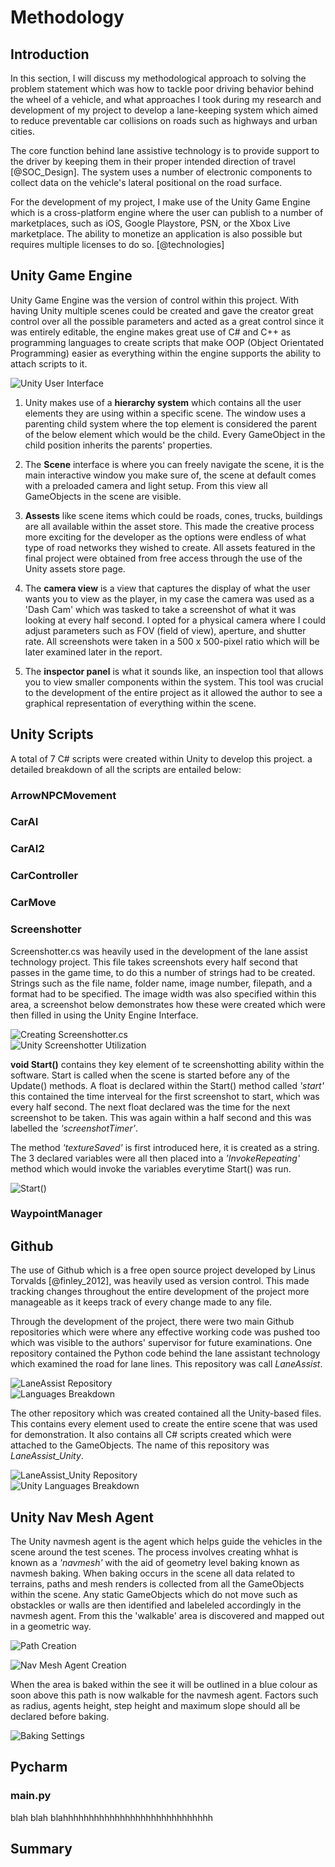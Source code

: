 # Methodology

## Introduction

In this section, I will discuss my methodological approach to solving the problem statement which was how to tackle poor driving behavior behind the wheel of a vehicle, and what approaches I took during my research and development of my project to develop a lane-keeping system which aimed to reduce preventable car collisions on roads such as highways and urban cities. 

The core function behind lane assistive technology is to provide support to the driver by keeping them in their proper intended direction of travel [@SOC_Design]. The system uses a number of electronic components to collect data on the vehicle's lateral positional on the road surface. 

For the development of my project, I make use of the Unity Game Engine which is a cross-platform engine where the user can publish to a number of marketplaces, such as iOS, Google Playstore, PSN, or the Xbox Live marketplace. The ability to monetize an application is also possible but requires multiple licenses to do so. [@technologies]

## Unity Game Engine
Unity Game Engine was the version of control within this project. With having Unity multiple scenes could be created and gave the creator great control over all the possible parameters and acted as a great control since it was entirely editable, the engine makes great use of C# and C++ as programming languages to create scripts that make OOP (Object Orientated Programming) easier as everything within the engine supports the ability to attach scripts to it. 

![Unity User Interface](03_figures/methodology/Unity_GUI.png)

1. Unity makes use of a **hierarchy system** which contains all the user elements they are using within a specific scene. The window uses a parenting child system where the top element is considered the parent of the below element which would be the child. Every GameObject in the child position inherits the parents' properties. 

2. The **Scene** interface is where you can freely navigate the scene, it is the main interactive window you make sure of, the scene at default comes with a preloaded camera and light setup. From this view all GameObjects in the scene are visible. 

3. **Assests** like scene items which could be roads, cones, trucks, buildings are all available within the asset store. This made the creative process more exciting for the developer as the options were endless of what type of road networks they wished to create. All assets featured in the final project were obtained from free access through the use of the Unity assets store page. 

4. The **camera view** is a view that captures the display of what the user wants you to view as the player, in my case the camera was used as a 'Dash Cam' which was tasked to take a screenshot of what it was looking at every half second. I opted for a physical camera where I could adjust parameters such as FOV (field of view), aperture, and shutter rate. All screenshots were taken in a 500 x 500-pixel ratio which will be later examined later in the report. 

5. The **inspector panel** is what it sounds like, an inspection tool that allows you to view smaller components within the system. This tool was crucial to the development of the entire project as it allowed the author to see a graphical representation of everything within the scene. 

## Unity Scripts

A total of 7 C# scripts were created within Unity to develop this project. a detailed breakdown of all the scripts are entailed below:

### ArrowNPCMovement

### CarAI

### CarAI2

### CarController

### CarMove

### Screenshotter

Screenshotter.cs was heavily used in the development of the lane assist technology project. This file takes screenshots every half second that passes in the game time, to do this a number of strings had to be created. Strings such as the file name, folder name, image number, filepath, and a format had to be specified. The image width was also specified within this area, a screenshot below demonstrates how these were created which were then filled in using the Unity Engine Interface.

![Creating Screenshotter.cs](03_figures/methodology/Screenshotter_Script.png) <br>
![Unity Screenshotter Utilization](03_figures/methodology/Screenshotter_Unity.png)

**void Start()** contains they key element of te screenshotting ability within the software. Start is called when the scene is started before any of the Update() methods. A float is declared within the Start() method called *'start'* this contained the time interveal for the first screenshot to start, which was every half second. The next float declared was the time for the next screenshot to be taken. This was again within a half second and this was labelled the *'screenshotTimer'*. 

The method *'textureSaved'* is first introduced here, it is created as a string. The 3 declared variables were all then placed into a *'InvokeRepeating'* method which would invoke the variables everytime Start() was run. 

![Start()](03_figures/methodology/Start_Screenshooter.png)

### WaypointManager

## Github 
The use of Github which is a free open source project developed by Linus Torvalds [@finley_2012], was heavily used as version control. This made tracking changes throughout the entire development of the project more manageable as it keeps track of every change made to any file.

Through the development of the project, there were two main Github repositories which were where any effective working code was pushed too which was visible to the authors' supervisor for future examinations. One repository contained the Python code behind the lane assistant technology which examined the road for lane lines. This repository was call *LaneAssist*. 

![LaneAssist Repository](03_figures/methodology/LaneAssist.png) <br>
![Languages Breakdown](03_figures/methodology/Breakdown.png)

The other repository which was created contained all the Unity-based files. This contains every element used to create the entire scene that was used for demonstration. It also contains all C# scripts created which were attached to the GameObjects. The name of this repository was *LaneAssist_Unity*.

![LaneAssist_Unity Repository](03_figures/methodology/Unity.png) <br>
![Unity Languages Breakdown](03_figures/methodology/Unity_Breakdown.png)

## Unity Nav Mesh Agent

The Unity navmesh agent is the agent which helps guide the vehicles in the scene around the test scenes. The process involves creating whhat is known as a *'navmesh'* with the aid of geometry level baking known as navmesh baking. When baking occurs in the scene all data related to terrains, paths and mesh renders is collected from all the GameObjects within the scene. Any static GameObjects which do not move such as obstackles or walls are then identified and labeleled accordingly in the navmesh agent. From this the 'walkable' area is discovered and mapped out in a geometric way.   

![Path Creation](03_figures/methodology/NavMesh.jpg)

![Nav Mesh Agent Creation](03_figures/methodology/NavMesh_Agent.png)

When the area is baked within the see it will be outlined in a blue colour as soon above this path is now walkable for the navmesh agent. Factors such as radius, agents height, step height and maximum slope should all be declared before baking. 

![Baking Settings](03_figures/methodology/Baking.png)


## Pycharm 

### main.py

blah blah blahhhhhhhhhhhhhhhhhhhhhhhhhhhhh


## Summary

 